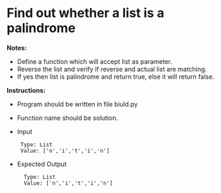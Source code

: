 # Find out whether a list is a palindrome

**Notes:**
* Define a function which will accept list as parameter.
* Reverse the list and verify if reverse and actual list are matching.
* If yes then list is palindrome and return true, else it will return false.

**Instructions:**
* Program should be written in file biuld.py
* Function name should be solution.
* Input 
      
       Type: List
       Value: ['n','i','t','i','n']
       
* Expected Output

        Type: List
        Value: ['n','i','t','i','n']
